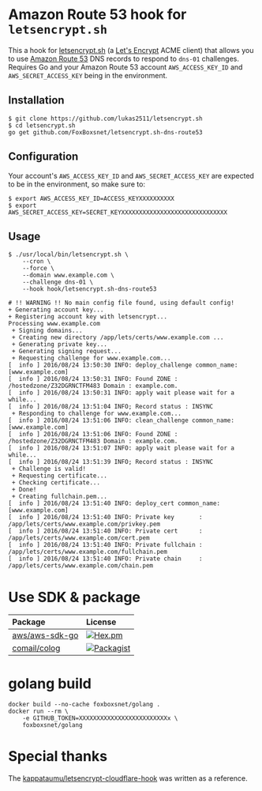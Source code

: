 # Amazon Route 53 hook for `letsencrypt.sh`

This a hook for [letsencrypt.sh](https://github.com/lukas2511/letsencrypt.sh) (a [Let's Encrypt](https://letsencrypt.org/) ACME client) that allows you to use [Amazon Route 53](https://aws.amazon.com/jp/route53/) DNS records to respond to `dns-01` challenges. Requires Go and your Amazon Route 53 account `AWS_ACCESS_KEY_ID` and `AWS_SECRET_ACCESS_KEY` being in the environment.

## Installation

```
$ git clone https://github.com/lukas2511/letsencrypt.sh
$ cd letsencrypt.sh
go get github.com/FoxBoxsnet/letsencrypt.sh-dns-route53
```

## Configuration

Your account's `AWS_ACCESS_KEY_ID` and `AWS_SECRET_ACCESS_KEY` are expected to be in the environment, so make sure to:

```
$ export AWS_ACCESS_KEY_ID=ACCESS_KEYXXXXXXXXXX
$ export AWS_SECRET_ACCESS_KEY=SECRET_KEYXXXXXXXXXXXXXXXXXXXXXXXXXXXXXX
```

## Usage

```
$ ./usr/local/bin/letsencrypt.sh \
    --cron \
    --force \
    --domain www.example.com \
    --challenge dns-01 \
    --hook hook/letsencrypt.sh-dns-route53

# !! WARNING !! No main config file found, using default config!
+ Generating account key...
+ Registering account key with letsencrypt...
Processing www.example.com
 + Signing domains...
 + Creating new directory /app/lets/certs/www.example.com ...
 + Generating private key...
 + Generating signing request...
 + Requesting challenge for www.example.com...
[  info ] 2016/08/24 13:50:30 INFO: deploy_challenge common_name: [www.example.com]
[  info ] 2016/08/24 13:50:31 INFO: Found ZONE : /hostedzone/Z32DGRNCTFM483 Domain : example.com.
[  info ] 2016/08/24 13:50:31 INFO: apply wait please wait for a while...
[  info ] 2016/08/24 13:51:04 INFO; Record status : INSYNC
 + Responding to challenge for www.example.com...
[  info ] 2016/08/24 13:51:06 INFO: clean_challenge common_name: [www.example.com]
[  info ] 2016/08/24 13:51:06 INFO: Found ZONE : /hostedzone/Z32DGRNCTFM483 Domain : example.com.
[  info ] 2016/08/24 13:51:07 INFO: apply wait please wait for a while...
[  info ] 2016/08/24 13:51:39 INFO; Record status : INSYNC
 + Challenge is valid!
 + Requesting certificate...
 + Checking certificate...
 + Done!
 + Creating fullchain.pem...
[  info ] 2016/08/24 13:51:40 INFO: deploy_cert common_name: [www.example.com]
[  info ] 2016/08/24 13:51:40 INFO: Private key       : /app/lets/certs/www.example.com/privkey.pem
[  info ] 2016/08/24 13:51:40 INFO: Private cert      : /app/lets/certs/www.example.com/cert.pem
[  info ] 2016/08/24 13:51:40 INFO: Private fullchain : /app/lets/certs/www.example.com/fullchain.pem
[  info ] 2016/08/24 13:51:40 INFO: Private chain     : /app/lets/certs/www.example.com/chain.pem
```
# Use SDK & package
| Package | License |
|:--------|:--------|
|[aws/aws-sdk-go](https://github.com/aws/aws-sdk-go) | [![Hex.pm](https://img.shields.io/hexpm/l/plug.svg?maxAge=2592000)](https://github.com/aws/aws-sdk-go/blob/master/LICENSE.txt) |
| [comail/colog](https://github.com/comail/colog) | [![Packagist](https://img.shields.io/packagist/l/doctrine/orm.svg?maxAge=2592000)](https://github.com/comail/colog/blob/master/LICENSE) |

# golang build
```
docker build --no-cache foxboxsnet/golang .
docker run --rm \
    -e GITHUB_TOKEN=XXXXXXXXXXXXXXXXXXXXXXXXXx \
    foxboxsnet/golang
```

# Special thanks
The [kappataumu/letsencrypt-cloudflare-hook](https://github.com/kappataumu/letsencrypt-cloudflare-hook) was written as a reference.
